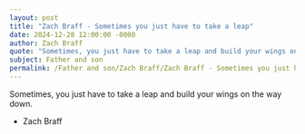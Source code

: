 ```yaml
---
layout: post
title: "Zach Braff - Sometimes you just have to take a leap"
date: 2024-12-28 12:00:00 -0000
author: Zach Braff
quote: "Sometimes, you just have to take a leap and build your wings on the way down."
subject: Father and son
permalink: /Father and son/Zach Braff/Zach Braff - Sometimes you just have to take a leap
---
```


Sometimes, you just have to take a leap and build your wings on the way down.

- Zach Braff
